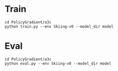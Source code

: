# Train

```
cd PolicyGradient/a3c
python train.py --env Skiing-v0 --model_dir model
```

# Eval

```
cd PolicyGradient/a3c
python eval.py --env Skiing-v0 --model_dir model
```
